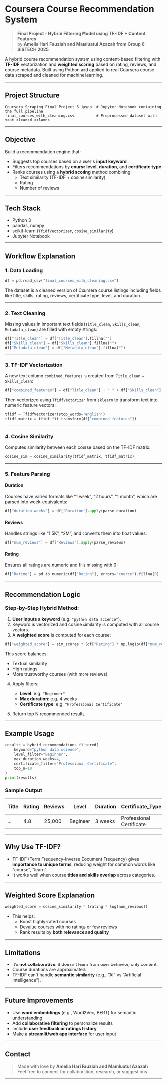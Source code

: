 #  Coursera Course Recommendation System  
> **Final Project - Hybrid Filtering Model using TF-IDF + Content Features**  
> by **Amelia Hari Fauziah and Mamluatul Azazah from Group 6 SISTECH 2025**

A hybrid course recommendation system using content-based filtering with **TF-IDF** vectorization and **weighted scoring** based on rating, reviews, and course metadata. Built using Python and applied to real Coursera course data scraped and cleaned for machine learning.

---

##  Project Structure

```
Coursera_Scraping_Final Project 6.ipynb  # Jupyter Notebook containing the full pipeline
final_courses_with_cleaning.csv          # Preprocessed dataset with text-cleaned columns
```

---

## Objective

Build a recommendation engine that:

- Suggests top courses based on a user's **input keyword**
- Filters recommendations by **course level**, **duration**, and **certificate type**
- Ranks courses using a **hybrid scoring** method combining:
  - Text similarity (TF-IDF + cosine similarity)
  - Rating
  - Number of reviews

---

##  Tech Stack

- Python 3
- pandas, numpy
- scikit-learn (`TfidfVectorizer`, `cosine_similarity`)
- Jupyter Notebook

---

##  Workflow Explanation

### 1. **Data Loading**

```python
df = pd.read_csv("final_courses_with_cleaning.csv")
```
The dataset is a cleaned version of Coursera course listings including fields like title, skills, rating, reviews, certificate type, level, and duration.

---

### 2. **Text Cleaning**

Missing values in important text fields (`Title_clean`, `Skills_clean`, `Metadata_clean`) are filled with empty strings:

```python
df["Title_clean"] = df["Title_clean"].fillna("")
df["Skills_clean"] = df["Skills_clean"].fillna("")
df["Metadata_clean"] = df["Metadata_clean"].fillna("")
```

---

### 3. **TF-IDF Vectorization**

A new text column `combined_features` is created from `Title_clean` + `Skills_clean`:

```python
df["combined_features"] = df["Title_clean"] + " " + df["Skills_clean"]
```

Then vectorized using `TfidfVectorizer` from `sklearn` to transform text into numeric feature vectors:

```python
tfidf = TfidfVectorizer(stop_words="english")
tfidf_matrix = tfidf.fit_transform(df["combined_features"])
```

---

### 4. **Cosine Similarity**

Computes similarity between each course based on the TF-IDF matrix:

```python
cosine_sim = cosine_similarity(tfidf_matrix, tfidf_matrix)
```

---

### 5. **Feature Parsing**

####  Duration
Courses have varied formats like “1 week”, “2 hours”, “1 month”, which are parsed into week-equivalents:

```python
df["duration_weeks"] = df["Duration"].apply(parse_duration)
```

####  Reviews
Handles strings like “1.5K”, “2M”, and converts them into float values:

```python
df["num_reviews"] = df["Reviews"].apply(parse_reviews)
```

####  Rating
Ensures all ratings are numeric and fills missing with 0:

```python
df["Rating"] = pd.to_numeric(df["Rating"], errors="coerce").fillna(0)
```

---

##  Recommendation Logic

### Step-by-Step Hybrid Method:

1. **User inputs a keyword** (e.g. `"python data science"`).
2. Keyword is vectorized and cosine similarity is computed with all course vectors.
3. A **weighted score** is computed for each course:

```python
df["weighted_score"] = sim_scores * (df["Rating"] * np.log1p(df["num_reviews"] + 1e-5))
```

This score balances:
- Textual similarity
- High ratings
- More trustworthy courses (with more reviews)

4. Apply filters:
   - **Level**: e.g. `"Beginner"`
   - **Max duration**: e.g. 4 weeks
   - **Certificate type**: e.g. `"Professional Certificate"`

5. Return top N recommended results.

---

##  Example Usage

```python
results = hybrid_recommendations_filtered(
    keyword="python data science",
    level_filter="Beginner",
    max_duration_weeks=4,
    certificate_filter="Professional Certificate",
    top_n=10
)
print(results)
```

###  Sample Output

| Title | Rating | Reviews | Level | Duration | Certificate_Type | Weighted Score |
|-------|--------|---------|-------|----------|------------------|----------------|
| ...   | 4.8    | 25,000  | Beginner | 3 weeks | Professional Certificate | 35.12 |

---

##  Why Use TF-IDF?

- TF-IDF (Term Frequency-Inverse Document Frequency) gives **importance to unique terms**, reducing weight for common words like “course”, “learn”.
- It works well when course **titles and skills overlap** across categories.

---

##  Weighted Score Explanation

```python
weighted_score = cosine_similarity * (rating * log(num_reviews))
```

- This helps:
  - Boost highly-rated courses
  - Devalue courses with no ratings or few reviews
  - Rank results by **both relevance and quality**

---

## Limitations

- It’s **not collaborative**: it doesn't learn from user behavior, only content.
- Course durations are approximated.
- TF-IDF can't handle **semantic similarity** (e.g., “AI” vs “Artificial Intelligence”).

---

##  Future Improvements

- Use **word embeddings** (e.g., Word2Vec, BERT) for semantic understanding
- Add **collaborative filtering** to personalize results
- Include **user feedback or ratings history**
- Make a **streamlit/web app interface** for user input

---

##  Contact

> Made with love by **Amelia Hari Fauziah and Mamluatul Azazah**  
Feel free to connect for collaboration, research, or suggestions.

---
